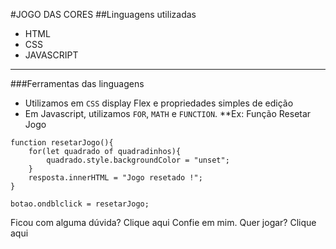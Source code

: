 #JOGO DAS CORES
##Linguagens utilizadas
- HTML
- CSS
- JAVASCRIPT
---
###Ferramentas das linguagens
- Utilizamos em `CSS` display Flex e propriedades simples de edição
- Em Javascript, utilizamos `FOR`, `MATH` e `FUNCTION`.
**Ex: Função Resetar Jogo
~~~
function resetarJogo(){
    for(let quadrado of quadradinhos){
        quadrado.style.backgroundColor = "unset";
    }
    resposta.innerHTML = "Jogo resetado !";
}

botao.ondblclick = resetarJogo;
~~~
Ficou com alguma dúvida? Clique aqui
Confie em mim. Quer jogar? Clique aqui

   